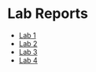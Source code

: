 # Lab Reports

* [Lab 1](https://habadjian.github.io/cse15l-lab-reports/lab-report-1-week-2)
* [Lab 2](https://habadjian.github.io/cse15l-lab-reports/lab-report-2-week-4)
* [Lab 3](https://habadjian.github.io/cse15l-lab-reports/lab-report-3-week-6)
* [Lab 4](https://habadjian.github.io/cse15l-lab-reports/lab-report-4-week-8)

